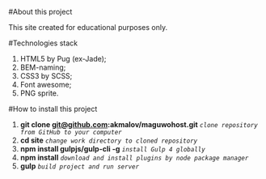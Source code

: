 #About this project

This site created for educational purposes only.

#Technologies stack

1. HTML5 by Pug (ex-Jade);
2. BEM-naming;
3. CSS3 by SCSS;
4. Font awesome;
5. PNG sprite.

#How to install this project

1. **git clone git@github.com:akmalov/maguwohost.git**      _`clone repository from GitHub to your computer`_
2. **cd site**      _`change work directory to cloned repository`_
3. **npm install gulpjs/gulp-cli -g**      _`install Gulp 4 globally`_
4. **npm install**      _`download and install plugins by node package manager`_
5. **gulp**     _`build project and run server`_